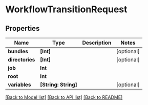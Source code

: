 # WorkflowTransitionRequest

## Properties

Name | Type | Description | Notes
------------ | ------------- | ------------- | -------------
**bundles** | **[Int]** |  | [optional] 
**directories** | **[Int]** |  | [optional] 
**job** | **Int** |  | 
**root** | **Int** |  | 
**variables** | **[String: String]** |  | [optional] 

[[Back to Model list]](../README.md#documentation-for-models) [[Back to API list]](../README.md#documentation-for-api-endpoints) [[Back to README]](../README.md)


